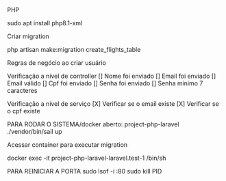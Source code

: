 PHP 

sudo apt install php8.1-xml

Criar migration

php artisan make:migration create_flights_table

Regras de negócio ao criar usuário

Verificação a nível de controller
[] Nome foi enviado
[] Email foi enviado
[] Email válido
[] Cpf foi enviado
[] Senha foi enviado
[] Senha minimo 7 caracteres

Verificação a nível de serviço
[X] Verificar se o email existe
[X] Verificar se o cpf existe

PARA RODAR O SISTEMA/docker aberto: project-php-laravel
./vendor/bin/sail up

Acessar container para executar migration

docker exec -it project-php-laravel-laravel.test-1 /bin/sh

PARA REINICIAR A PORTA
sudo lsof -i :80
sudo kill PID